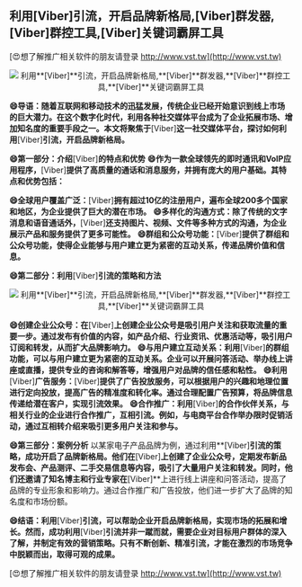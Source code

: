 ## **利用**[Viber]**引流，开启品牌新格局,**[Viber]**群发器,**[Viber]**群控工具,**[Viber]**关键词霸屏工具**

[😍想了解推广相关软件的朋友请登录 http://www.vst.tw](http://www.vst.tw)

 <center><img src="https://vst.tw/MP4/tuiguang/png/4.png" alt="利用**[Viber]**引流，开启品牌新格局,**[Viber]**群发器,**[Viber]**群控工具,**[Viber]**关键词霸屏工具"></center>

**😄导语：随着互联网和移动技术的迅猛发展，传统企业已经开始意识到线上市场的巨大潜力。在这个数字化时代，利用各种社交媒体平台成为了企业拓展市场、增加知名度的重要手段之一。本文将聚焦于**[Viber]**这一社交媒体平台，探讨如何利用**[Viber]**引流，开启品牌新格局。**

**😄第一部分：介绍**[Viber]**的特点和优势**
**😄作为一款全球领先的即时通讯和VoIP应用程序，**[Viber]**提供了高质量的通话和消息服务，并拥有庞大的用户基础。其特点和优势包括：**

**😄全球用户覆盖广泛：**[Viber]**拥有超过10亿的注册用户，遍布全球200多个国家和地区，为企业提供了巨大的潜在市场。**
**😄多样化的沟通方式：除了传统的文字消息和语音通话外，**[Viber]**还支持图片、视频、文件等多种方式的沟通，为企业展示产品和服务提供了更多可能性。**
**😄群组和公众号功能：**[Viber]**提供了群组和公众号功能，使得企业能够与用户建立更为紧密的互动关系，传递品牌价值和信息。**

**😄第二部分：利用**[Viber]**引流的策略和方法**

 <center><img src="https://vst.tw/MP4/tuiguang/png/3.png" alt="利用**[Viber]**引流，开启品牌新格局,**[Viber]**群发器,**[Viber]**群控工具,**[Viber]**关键词霸屏工具"></center>

**😄创建企业公众号：在**[Viber]**上创建企业公众号是吸引用户关注和获取流量的重要一步。通过发布有价值的内容，如产品介绍、行业资讯、优惠活动等，吸引用户订阅和转发，从而扩大品牌影响力。**
**😄与用户建立互动关系：利用**[Viber]**的群组功能，可以与用户建立更为紧密的互动关系。企业可以开展问答活动、举办线上讲座或直播，提供专业的咨询和解答等，增强用户对品牌的信任感和粘性。**
**😄利用**[Viber]**广告服务：**[Viber]**提供了广告投放服务，可以根据用户的兴趣和地理位置进行定向投放，提高广告的精准度和转化率。通过合理配置广告预算，将品牌信息传递给潜在客户，实现引流效果。**
**😄合作推广：利用**[Viber]**的合作伙伴关系，与相关行业的企业进行合作推广，互相引流。例如，与电商平台合作举办限时促销活动，通过互相转介绍来吸引更多用户关注和参与。**

**😄第三部分：案例分析**
以某家电子产品品牌为例，通过利用**[Viber]**引流的策略，成功开启了品牌新格局。他们在**[Viber]**上创建了企业公众号，定期发布新品发布会、产品测评、二手交易信息等内容，吸引了大量用户关注和转发。同时，他们还邀请了知名博主和行业专家在**[Viber]**上进行线上讲座和问答活动，提高了品牌的专业形象和影响力。通过合作推广和广告投放，他们进一步扩大了品牌的知名度和市场份额。

**😄结语：利用**[Viber]**引流，可以帮助企业开启品牌新格局，实现市场的拓展和增长。然而，成功利用**[Viber]**引流并非一蹴而就，需要企业对目标用户群体的深入了解，并制定有效的营销策略。只有不断创新、精准引流，才能在激烈的市场竞争中脱颖而出，取得可观的成果。**

[😍想了解推广相关软件的朋友请登录 http://www.vst.tw](http://www.vst.tw)



